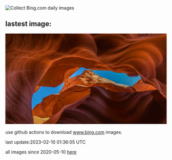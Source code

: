 ![Collect Bing.com daily images](https://github.com/counter2015/bing-daily-images/workflows/Collect%20Bing.com%20daily%20images/badge.svg)
## lastest image:
![](images/LowerAntelopeAZ.jpg)

use github actions to download www.bing.com images.

last update:2023-02-10 01:36:05 UTC

all images since 2020-05-10 [here](https://github.com/counter2015/bing-daily-images/tree/master/images) 
